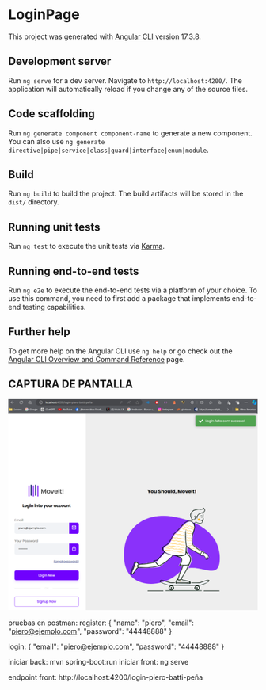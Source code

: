 # LoginPage

This project was generated with [Angular CLI](https://github.com/angular/angular-cli) version 17.3.8.

## Development server

Run `ng serve` for a dev server. Navigate to `http://localhost:4200/`. The application will automatically reload if you change any of the source files.

## Code scaffolding

Run `ng generate component component-name` to generate a new component. You can also use `ng generate directive|pipe|service|class|guard|interface|enum|module`.

## Build

Run `ng build` to build the project. The build artifacts will be stored in the `dist/` directory.

## Running unit tests

Run `ng test` to execute the unit tests via [Karma](https://karma-runner.github.io).

## Running end-to-end tests

Run `ng e2e` to execute the end-to-end tests via a platform of your choice. To use this command, you need to first add a package that implements end-to-end testing capabilities.

## Further help

To get more help on the Angular CLI use `ng help` or go check out the [Angular CLI Overview and Command Reference](https://angular.io/cli) page.

## CAPTURA DE PANTALLA
![Le adjunto la captura de pantalla del login funcionando](captura/pantallafuncionando.png)

 pruebas en postman:
 register:
{
  "name": "piero",
  "email": "piero@ejemplo.com",
  "password": "44448888"
}

login:
{
  "email": "piero@ejemplo.com",
  "password": "44448888"
}

iniciar back: mvn spring-boot:run
iniciar front: ng serve

 endpoint front:
 http://localhost:4200/login-piero-batti-peña


